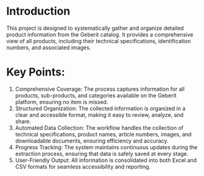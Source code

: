 # Introduction
This project is designed to systematically gather and organize detailed product information from the Geberit catalog. It provides a comprehensive view of all products, including their technical specifications, identification numbers, and associated images.
# Key Points:
1) Comprehensive Coverage: The process captures information for all products, sub-products, and categories available on the Geberit platform, ensuring no item is missed.
2) Structured Organization: The collected information is organized in a clear and accessible format, making it easy to review, analyze, and share.
3) Automated Data Collection: The workflow handles the collection of technical specifications, product names, article numbers, images, and downloadable documents, ensuring efficiency and accuracy.
4) Progress Tracking: The system maintains continuous updates during the extraction process, ensuring that data is safely saved at every stage.
5) User-Friendly Output: All information is consolidated into both Excel and CSV formats for seamless accessibility and reporting.
